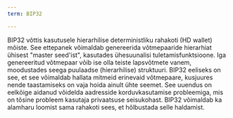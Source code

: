 ```yaml
---
term: BIP32

---
```

BIP32 võttis kasutusele hierarhilise deterministliku rahakoti (HD wallet) mõiste. See ettepanek võimaldab genereerida võtmepaaride hierarhiat ühisest "master seed'ist", kasutades ühesuunalisi tuletamisfunktsioone. Iga genereeritud võtmepaar võib ise olla teiste lapsvõtmete vanem, moodustades seega puulaadse (hierarhilise) struktuuri. BIP32 eeliseks on see, et see võimaldab hallata mitmeid erinevaid võtmepaare, kusjuures nende taastamiseks on vaja hoida ainult ühte seemet. See uuendus on eelkõige aidanud võidelda aadresside korduvkasutamise probleemiga, mis on tõsine probleem kasutaja privaatsuse seisukohast. BIP32 võimaldab ka alamharu loomist sama rahakoti sees, et hõlbustada selle haldamist.